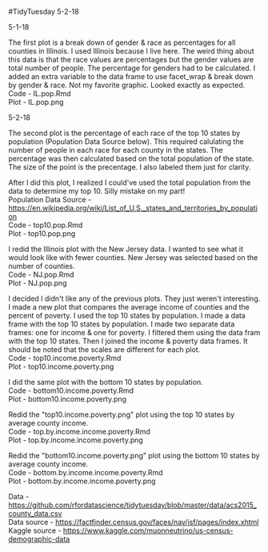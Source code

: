 #TidyTuesday 5-2-18

5-1-18

The first plot is a break down of gender & race as percentages for all counties in Illinois. I used Illinois because I live here. The weird thing about this data is that the race values are percentages but the gender values are total number of people. The percentage for genders had to be calculated. I added an extra variable to the data frame to use facet_wrap & break down by gender & race. Not my favorite graphic. Looked exactly as expected.<br />
Code - IL.pop.Rmd<br />
Plot - IL.pop.png<br />

5-2-18

The second plot is the percentage of each race of the top 10 states by population (Population Data Source below). This required calulating the number of people in each race for each county in the states. The percentage was then calculated based on the total population of the state. The size of the point is the precentage. I also labeled them just for clarity. <br />

After I did this plot, I realized I could've used the total population from the data to determine my top 10. Silly mistake on my part! <br />
Population Data Source - https://en.wikipedia.org/wiki/List_of_U.S._states_and_territories_by_population <br />
Code - top10.pop.Rmd<br />
Plot - top10.pop.png<br />

I redid the Illinois plot with the New Jersey data. I wanted to see what it would look like with fewer counties. New Jersey was selected based on the number of counties.<br />
Code - NJ.pop.Rmd<br />
Plot - NJ.pop.png<br />

I decided I didn't like any of the previous plots. They just weren't interesting. I made a new plot that compares the average income of counties and the percent of poverty. I used the top 10 states by population. I made a data frame with the top 10 states by population. I made two separate data frames: one for income & one for poverty. I filtered them using the data fram with the top 10 states. Then I joined the income & poverty data frames. It should be noted that the scales are different for each plot.<br />
Code - top10.income.poverty.Rmd<br />
Plot - top10.income.poverty.png<br />

I did the same plot with the bottom 10 states by population.<br />
Code - bottom10.income.poverty.Rmd<br />
Plot - bottom10.income.poverty.png<br />

Redid the "top10.income.poverty.png" plot using the top 10 states by average county income.<br />
Code - top.by.income.income.poverty.Rmd <br />
Plot - top.by.income.income.poverty.png<br />

Redid the "bottom10.income.poverty.png" plot using the bottom 10 states by average county income.<br />
Code - bottom.by.income.income.poverty.Rmd<br />
Plot - bottom.by.income.income.poverty.png<br />

Data - https://github.com/rfordatascience/tidytuesday/blob/master/data/acs2015_county_data.csv <br />
Data source - https://factfinder.census.gov/faces/nav/jsf/pages/index.xhtml <br />
Kaggle source - https://www.kaggle.com/muonneutrino/us-census-demographic-data <br />
